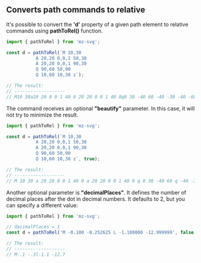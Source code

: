 ## Converts path commands to relative

It's possible to convert the **'d'** property of a given path element to relative commands using **pathToRel()** function.

```js
import { pathToRel } from 'mz-svg';

const d = pathToRel(`M 10,30
           A 20,20 0,0,1 50,30
           A 20,20 0,0,1 90,30
           Q 90,60 50,90
           Q 10,60 10,30 z`);

// The result:
// -------------------
// M10 30a20 20 0 0 1 40 0 20 20 0 0 1 40 0q0 30 -40 60 -40 -30 -40 -60z
```

The command receives an optional **"beautify"** parameter. In this case, it will not try to minimize the result.

```js
import { pathToRel } from 'mz-svg';

const d = pathToRel(`M 10,30
           A 20,20 0,0,1 50,30
           A 20,20 0,0,1 90,30
           Q 90,60 50,90
           Q 10,60 10,30 z`, true);

// The result:
// -------------------
// M 10 30 a 20 20 0 0 1 40 0 a 20 20 0 0 1 40 0 q 0 30 -40 60 q -40 -30 -40 -60 z
```

Another optional parameter is **"decimalPlaces"**. It defines the number of decimal places after the dot in decimal numbers. It defaults to 2, but you can specify a different value:

```js
import { pathToRel } from 'mz-svg';

// decimalPlaces = 1
const d = pathToRel('M -0.100 -0.252625 L -1.180000 -12.999999', false, 1);

// The result:
// -------------------
// M-.1 -.3l-1.1 -12.7
```
